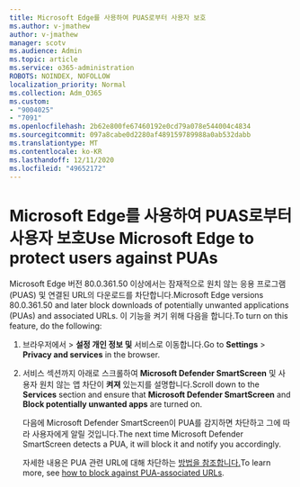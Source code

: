 ```yaml
---
title: Microsoft Edge를 사용하여 PUAS로부터 사용자 보호
ms.author: v-jmathew
author: v-jmathew
manager: scotv
ms.audience: Admin
ms.topic: article
ms.service: o365-administration
ROBOTS: NOINDEX, NOFOLLOW
localization_priority: Normal
ms.collection: Adm_O365
ms.custom:
- "9004025"
- "7091"
ms.openlocfilehash: 2b62e800fe67460192e0cd79a078e544004c4834
ms.sourcegitcommit: 097a8cabe0d2280af489159789988a0ab532dabb
ms.translationtype: MT
ms.contentlocale: ko-KR
ms.lasthandoff: 12/11/2020
ms.locfileid: "49652172"
---
```

# <a name="use-microsoft-edge-to-protect-users-against-puas"></a><span data-ttu-id="58012-102">Microsoft Edge를 사용하여 PUAS로부터 사용자 보호</span><span class="sxs-lookup"><span data-stu-id="58012-102">Use Microsoft Edge to protect users against PUAs</span></span>

<span data-ttu-id="58012-103">Microsoft Edge 버전 80.0.361.50 이상에서는 잠재적으로 원치 않는 응용 프로그램(PUAS) 및 연결된 URL의 다운로드를 차단합니다.</span><span class="sxs-lookup"><span data-stu-id="58012-103">Microsoft Edge versions 80.0.361.50 and later block downloads of potentially unwanted applications (PUAs) and associated URLs.</span></span> <span data-ttu-id="58012-104">이 기능을 켜기 위해 다음을 합니다.</span><span class="sxs-lookup"><span data-stu-id="58012-104">To turn on this feature, do the following:</span></span>

1. <span data-ttu-id="58012-105">브라우저에서   >  **설정 개인 정보 및** 서비스로 이동합니다.</span><span class="sxs-lookup"><span data-stu-id="58012-105">Go to **Settings** > **Privacy and services** in the browser.</span></span>

2. <span data-ttu-id="58012-106">서비스 섹션까지  아래로 스크롤하여 **Microsoft Defender SmartScreen** 및 사용자 원치 않는 앱 차단이 **켜져** 있는지를 설명합니다.</span><span class="sxs-lookup"><span data-stu-id="58012-106">Scroll down to the **Services** section and ensure that **Microsoft Defender SmartScreen** and **Block potentially unwanted apps** are turned on.</span></span>

    <span data-ttu-id="58012-107">다음에 Microsoft Defender SmartScreen이 PUA를 감지하면 차단하고 그에 따라 사용자에게 알릴 것입니다.</span><span class="sxs-lookup"><span data-stu-id="58012-107">The next time Microsoft Defender SmartScreen detects a PUA, it will block it and notify you accordingly.</span></span>

    <span data-ttu-id="58012-108">자세한 내용은 PUA 관련 URL에 대해 차단하는 [방법을 참조합니다.](https://go.microsoft.com/fwlink/?linkid=2133024)</span><span class="sxs-lookup"><span data-stu-id="58012-108">To learn more, see [how to block against PUA-associated URLs](https://go.microsoft.com/fwlink/?linkid=2133024).</span></span>
